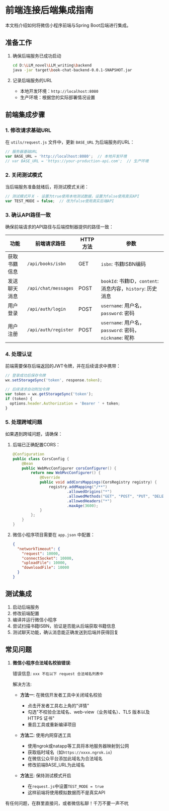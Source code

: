 # 前端连接后端集成指南

本文档介绍如何将微信小程序前端与Spring Boot后端进行集成。

## 准备工作

1. 确保后端服务已成功启动
   ```bash
   cd D:\LLM_novel\LLM_writing\backend
   java -jar target\book-chat-backend-0.0.1-SNAPSHOT.jar
   ```

2. 记录后端服务的URL
   - 本地开发环境：`http://localhost:8080`
   - 生产环境：根据您的实际部署情况设置

## 前端集成步骤

### 1. 修改请求基础URL

在 `utils/request.js` 文件中，更新 `BASE_URL` 为后端服务的URL：

```javascript
// 服务器基础URL
var BASE_URL = 'http://localhost:8080';  // 本地开发环境
// var BASE_URL = 'https://your-production-api.com';  // 生产环境
```

### 2. 关闭测试模式

当后端服务准备就绪后，将测试模式关闭：

```javascript
// 测试模式开关 - 设置为true使用本地测试数据，设置为false使用真实API
var TEST_MODE = false;  // 改为false使用真实后端API
```

### 3. 确认API路径一致

确保前端请求的API路径与后端控制器提供的路径一致：

| 功能 | 前端请求路径 | HTTP方法 | 参数 |
|------|------------|---------|------|
| 获取书籍信息 | `/api/books/isbn` | GET | `isbn`: 书籍ISBN编码 |
| 发送聊天消息 | `/api/chat/messages` | POST | `bookId`: 书籍ID，`content`: 消息内容，`history`: 历史消息 |
| 用户登录 | `/api/auth/login` | POST | `username`: 用户名，`password`: 密码 |
| 用户注册 | `/api/auth/register` | POST | `username`: 用户名，`password`: 密码，`nickname`: 昵称 |

### 4. 处理认证

前端需要保存后端返回的JWT令牌，并在后续请求中携带：

```javascript
// 登录成功后保存令牌
wx.setStorageSync('token', response.token);

// 后续请求自动附加令牌
var token = wx.getStorageSync('token');
if (token) {
  options.header.Authorization = 'Bearer ' + token;
}
```

### 5. 处理跨域问题

如果遇到跨域问题，请确保：

1. 后端已正确配置CORS：
   ```java
   @Configuration
   public class CorsConfig {
       @Bean
       public WebMvcConfigurer corsConfigurer() {
           return new WebMvcConfigurer() {
               @Override
               public void addCorsMappings(CorsRegistry registry) {
                   registry.addMapping("/**")
                           .allowedOrigins("*")
                           .allowedMethods("GET", "POST", "PUT", "DELETE", "OPTIONS")
                           .allowedHeaders("*")
                           .maxAge(3600);
               }
           };
       }
   }
   ```

2. 微信小程序项目需要在 `app.json` 中配置：
   ```json
   {
     "networkTimeout": {
       "request": 10000,
       "connectSocket": 10000,
       "uploadFile": 10000,
       "downloadFile": 10000
     }
   }
   ```

## 测试集成

1. 启动后端服务
2. 修改前端配置
3. 编译并运行微信小程序
4. 尝试扫描书籍ISBN，验证是否能从后端获取书籍信息
5. 测试聊天功能，确认消息能正确发送到后端并获得回复

## 常见问题

1. **微信小程序合法域名校验错误**:
   
   错误信息: `xxx 不在以下 request 合法域名列表中`
   
   解决方法:
   - **方法一**: 在微信开发者工具中关闭域名校验
     - 点击开发者工具右上角的"详情"
     - 勾选"不校验合法域名、web-view（业务域名）、TLS 版本以及 HTTPS 证书"
     - 重启工具或重新编译项目
   
   - **方法二**: 使用内网穿透工具
     - 使用ngrok或natapp等工具将本地服务器映射到公网
     - 获取临时域名（如`https://xxxx.ngrok.io`）
     - 在微信公众平台添加此域名为合法域名
     - 修改前端BASE_URL为此域名
   
   - **方法三**: 保持测试模式开启
     - 在`request.js`中设置`TEST_MODE = true`
     - 这样前端将使用模拟数据而不是真实API

有任何问题，在群里直接问，或者微信私聊！千万不要一声不吭

